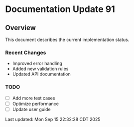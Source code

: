 # Documentation Update 91

## Overview
This document describes the current implementation status.

### Recent Changes
- Improved error handling
- Added new validation rules
- Updated API documentation

### TODO
- [ ] Add more test cases
- [ ] Optimize performance
- [ ] Update user guide

Last updated: Mon Sep 15 22:32:28 CDT 2025

